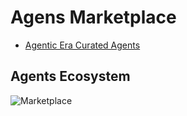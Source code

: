 # Agens Marketplace

- [Agentic Era Curated Agents](https://www.agenticera.ai/)

## Agents Ecosystem 

![Marketplace](https://www.madrona.com/wp-content/uploads/2025/02/Updated-2-28-25-1240-p.m.-Ai-Agents-Infrastructure-Stack.png)

